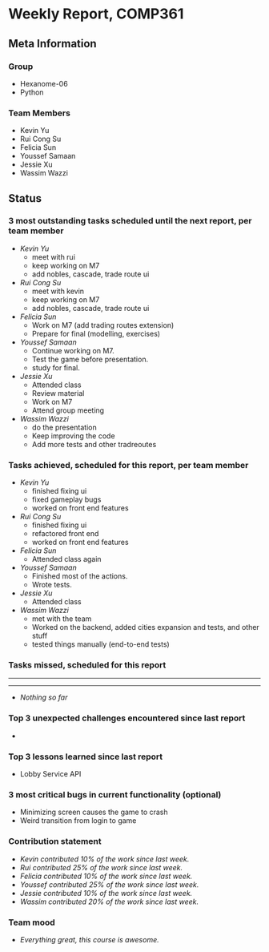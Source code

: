 # Weekly Report, COMP361

## Meta Information

### Group

* Hexanome-06
* Python

### Team Members

* Kevin Yu
* Rui Cong Su
* Felicia Sun
* Youssef Samaan
* Jessie Xu
* Wassim Wazzi

## Status

### 3 most outstanding tasks scheduled until the next report, per team member

* *Kevin Yu*
    * meet with rui
    * keep working on M7
    * add nobles, cascade, trade route ui
* *Rui Cong Su*
    * meet with kevin
    * keep working on M7
    * add nobles, cascade, trade route ui
* *Felicia Sun*
    * Work on M7 (add trading routes extension)
    * Prepare for final (modelling, exercises)
* *Youssef Samaan*
    * Continue working on M7.
    * Test the game before presentation.
    * study for final.
* *Jessie Xu*
    * Attended class
    * Review material
    * Work on M7
    * Attend group meeting
* *Wassim Wazzi*
    * do the presentation
    * Keep improving the code
    * Add more tests and other tradreoutes

### Tasks achieved, scheduled for this report, per team member

* *Kevin Yu*
    * finished fixing ui
    * fixed gameplay bugs
    * worked on front end features
* *Rui Cong Su*
    * finished fixing ui
    * refactored front end
    * worked on front end features
* *Felicia Sun*
    * Attended class again
* *Youssef Samaan*
    * Finished most of the actions.
    * Wrote tests.
* *Jessie Xu*
    * Attended class
* *Wassim Wazzi*
    * met with the team
    * Worked on the backend, added cities expansion and tests, and other stuff
    * tested things manually (end-to-end tests)

### Tasks missed, scheduled for this report

---

---

* *Nothing so far*

### Top 3 unexpected challenges encountered since last report

*

### Top 3 lessons learned since last report

* Lobby Service API

### 3 most critical bugs in current functionality (optional)

* Minimizing screen causes the game to crash
* Weird transition from login to game

### Contribution statement

* *Kevin contributed 10% of the work since last week.*
* *Rui contributed 25% of the work since last week.*
* *Felicia contributed 10% of the work since last week.*
* *Youssef contributed 25% of the work since last week.*
* *Jessie contributed 10% of the work since last week.*
* *Wassim contributed 20% of the work since last week.*

### Team mood

* *Everything great, this course is awesome.*
